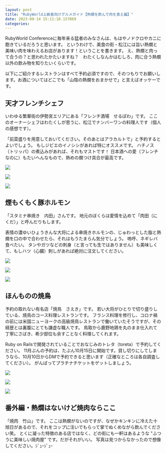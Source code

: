 ```yaml
---
layout: post
title: "RubyWorld上級者向けグルメガイド【熱燗を飲んで肉を食え編】"
date: 2023-09-14 15:11:10.157069
categories: 
---
```


RubyWorld Conferenceに毎年来る猛者のみなさんは、もはやノドクロやカニに飽きているだろうと思います。
というわけで、美食の街・松江には旨い熱燗と美味い肉を味わえるお店があります！ということを書きます。
え、熱燗と肉って合うの？と思われたかたいますね？　わたくしなんかはむしろ、肉に合う熱燗以外の飲み物を知りたいくらいです。


以下にご紹介するレストランはすべて予約必須ですので、そのつもりでお願いします。お酒についてはどこでも「山陰の熱燗をおまかせで」と言えばオッケーです。

## 天才フレンチシェフ

いわゆる繁華街の伊勢宮エリアにある「フレンチ酒場　せるぽわ」です。
ここのオーナーシェフはわたくしが思うに、松江でナンバーワンの料理人です（個人の感想です）。


「前菜盛りを用意しておいてください。そのあとはアラカルトで」と予約するとよいでしょう。
もしジビエのイノシシがあれば特にオススメです。
ハチノス（トリッパ）の煮込みがあれば、それもマストです！
日本酒への愛（フレンチなのに）もたいへんなもので、熱めの燗つけ具合が最高です。

![](/assets/images/202309/serupowa_1.jpg)

![](/assets/images/202309/serupowa_2.JPG)

![](/assets/images/202309/serupowa_3.jpg)

## 煙もくもく豚ホルモン

「スタミナ串焼き　内田」さんです。
地元のぼくらは愛情を込めて「肉田（にくだ）」と呼んだりもします。


表情の濃ゆいひょうきんな大将による串焼きホルモンの、じゅわっとした脂と熱燗を口の中で合わせたら、それはもうたまらん気分でしょう。
嗚呼、ネギレバ食べたい。
タンやガツなどの刺身（と言っても生ではありません）も美味しくて、もしハツ（心臓）刺しがあれば絶対に注文してください。

![](/assets/images/202309/uchida_1.JPG)

![](/assets/images/202309/uchida_2.JPG)

![](/assets/images/202309/uchida_3.JPG)

## ほんものの焼鳥

予約の取れない有名店「焼鳥　さえき」です。
若い大将がひとりで切り盛りしている、焼鳥のコース料理レストランです。
フランス料理を修行し、コロナ禍の前には米国ニューヨークの高級焼鳥レストランで働いていたそうですが、その経歴とは裏腹にとても謙虚な職人です。
鳥取から鹿野地鶏を丸のまま仕入れて丁寧にさばき、希少部位も余すことなく料理してくれます。


Ruby on Railsで開発されていることでおなじみのトレタ（toreta）で予約してください。
11月ぶんの予約は、たぶん10月15日に開始です。貸し切りにしてしまうなら、10月10日からDMで予約できると思います（正確なところは各自調査してください）。
がんばってプラチナチケットをゲットしましょう。

![](/assets/images/202309/saeki_1.jpg)

![](/assets/images/202309/saeki_2.jpg)

![](/assets/images/202309/saeki_3.jpg)

## 番外編・熱燗はないけど焼肉ならここ

「焼肉　竹山」です。
ここは熱燗がないのですが、なぜかキンキンに冷えた十旭日があるので、それをコップに注いでもらって掌でぬくめながら飲んでください笑。
とくに凝った特徴のある店ではなく、どの街にも一軒はあるような "ふつうに美味しい焼肉屋" です。だがそれがいい。
写真は見つからなかったので想像してください。ｼﾞｭｰｼﾞｭｰ



